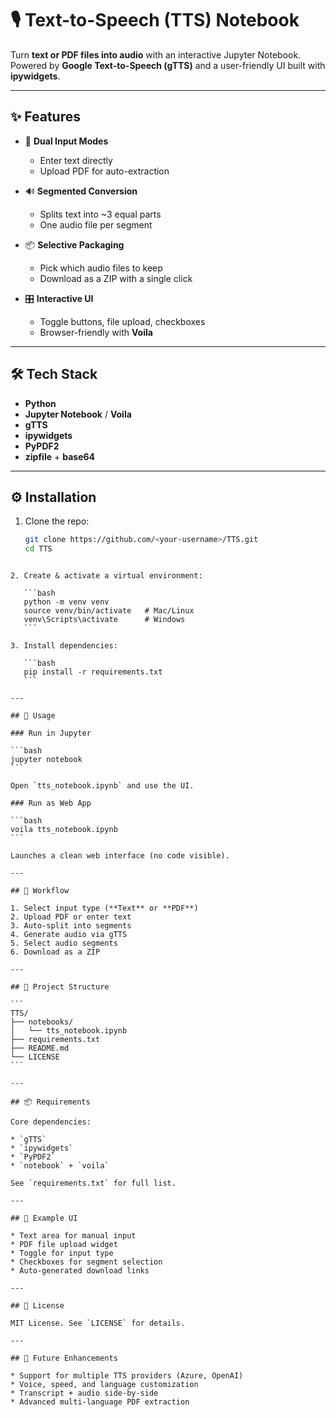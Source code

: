 # 🎙️ Text-to-Speech (TTS) Notebook  

Turn **text or PDF files into audio** with an interactive Jupyter Notebook. Powered by **Google Text-to-Speech (gTTS)** and a user-friendly UI built with **ipywidgets**.  

---

## ✨ Features  
- 📝 **Dual Input Modes**  
  - Enter text directly  
  - Upload PDF for auto-extraction  

- 🔊 **Segmented Conversion**  
  - Splits text into ~3 equal parts  
  - One audio file per segment  

- 📦 **Selective Packaging**  
  - Pick which audio files to keep  
  - Download as a ZIP with a single click  

- 🎛️ **Interactive UI**  
  - Toggle buttons, file upload, checkboxes  
  - Browser-friendly with **Voila**  

---

## 🛠️ Tech Stack  
- **Python**  
- **Jupyter Notebook** / **Voila**  
- **gTTS**  
- **ipywidgets**  
- **PyPDF2**  
- **zipfile** + **base64**  

---

## ⚙️ Installation  

1. Clone the repo:  
   ```bash
   git clone https://github.com/<your-username>/TTS.git
   cd TTS
````

2. Create & activate a virtual environment:

   ```bash
   python -m venv venv
   source venv/bin/activate   # Mac/Linux
   venv\Scripts\activate      # Windows
   ```

3. Install dependencies:

   ```bash
   pip install -r requirements.txt
   ```

---

## 🚀 Usage

### Run in Jupyter

```bash
jupyter notebook
```

Open `tts_notebook.ipynb` and use the UI.

### Run as Web App

```bash
voila tts_notebook.ipynb
```

Launches a clean web interface (no code visible).

---

## 🔄 Workflow

1. Select input type (**Text** or **PDF**)
2. Upload PDF or enter text
3. Auto-split into segments
4. Generate audio via gTTS
5. Select audio segments
6. Download as a ZIP

---

## 📂 Project Structure

```
TTS/
├── notebooks/
│   └── tts_notebook.ipynb
├── requirements.txt
├── README.md
└── LICENSE
```

---

## 📦 Requirements

Core dependencies:

* `gTTS`
* `ipywidgets`
* `PyPDF2`
* `notebook` + `voila`

See `requirements.txt` for full list.

---

## 📸 Example UI

* Text area for manual input
* PDF file upload widget
* Toggle for input type
* Checkboxes for segment selection
* Auto-generated download links

---

## 📜 License

MIT License. See `LICENSE` for details.

---

## 🚧 Future Enhancements

* Support for multiple TTS providers (Azure, OpenAI)
* Voice, speed, and language customization
* Transcript + audio side-by-side
* Advanced multi-language PDF extraction

